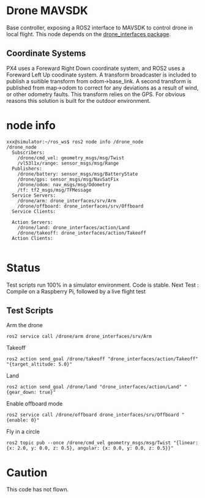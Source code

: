 # Drone MAVSDK
Base controller, exposing a ROS2 interface to MAVSDK to control drone in local flight.  This node depends on the [drone_interfaces package](https://github.com/slaghuis/drone_interfaces).

## Coordinate Systems
PX4 uses a Foreward Right Down coordinate system, and ROS2 uses a Foreward Left Up coodinate system.  A transform broadcaster is included to publish a suitible transform from odom->base_link. A second transform is published from map->odom to correct for any deviations as a result of wind, or other odometry faults.  This transform relies on the GPS.  For obvious reasons this solution is built for the outdoor environment.

# node info
```
xxx@simulator:~/ros_ws$ ros2 node info /drone_node
/drone_node
  Subscribers:
    /drone/cmd_vel: geometry_msgs/msg/Twist
    /vl53l1x/range: sensor_msgs/msg/Range
  Publishers:
    /drone/battery: sensor_msgs/msg/BatteryState
    /drone/gps: sensor_msgs/msg/NavSatFix
    /drone/odom: nav_msgs/msg/Odometry
    /tf: tf2_msgs/msg/TFMessage
  Service Servers:
    /drone/arm: drone_interfaces/srv/Arm
    /drone/offboard: drone_interfaces/srv/Offboard
  Service Clients:  
  
  Action Servers:
    /drone/land: drone_interfaces/action/Land
    /drone/takeoff: drone_interfaces/action/Takeoff
  Action Clients:
  
```
# Status
Test scripts run 100% in a simulator environment.  Code is stable.
Next Test : Compile on a Raspberry Pi, followed by a live flight test
## Test Scripts
Arm the drone
```
ros2 service call /drone/arm drone_interfaces/srv/Arm
```

Takeoff
```
ros2 action send_goal /drone/takeoff "drone_interfaces/action/Takeoff" "{target_altitude: 5.0}"
```

Land
```
ros2 action send_goal /drone/land "drone_interfaces/action/Land" "{gear_down: true}"
```

Enable offboard mode
```
ros2 service call /drone/offboard drone_interfaces/srv/Offboard "{enable: 0}"
```

Fly in a circle
```
ros2 topic pub --once /drone/cmd_vel geometry_msgs/msg/Twist "{linear: {x: 2.0, y: 0.0, z: 0.5}, angular: {x: 0.0, y: 0.0, z: 0.5}}"
```

# Caution
This code has not flown.
